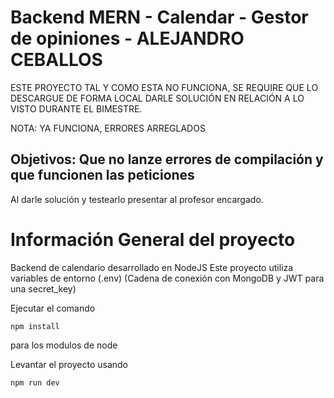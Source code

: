# Backend MERN - Calendar - Gestor de opiniones - ALEJANDRO CEBALLOS

ESTE PROYECTO TAL Y COMO ESTA NO FUNCIONA, SE REQUIRE QUE LO 
DESCARGUE DE FORMA LOCAL DARLE SOLUCIÓN EN RELACIÓN A LO VISTO
DURANTE EL BIMESTRE.

NOTA: YA FUNCIONA, ERRORES ARREGLADOS

## Objetivos: Que no lanze errores de compilación y que funcionen las peticiones

Al darle solución y testearlo presentar al profesor encargado.



# Información General del proyecto

Backend de calendario desarrollado en NodeJS
Este proyecto utiliza variables de entorno (.env)
(Cadena de conexión con MongoDB y JWT para una secret_key)

Ejecutar el comando 
```
npm install
```
para los modulos de node

Levantar el proyecto usando 
```
npm run dev
```

